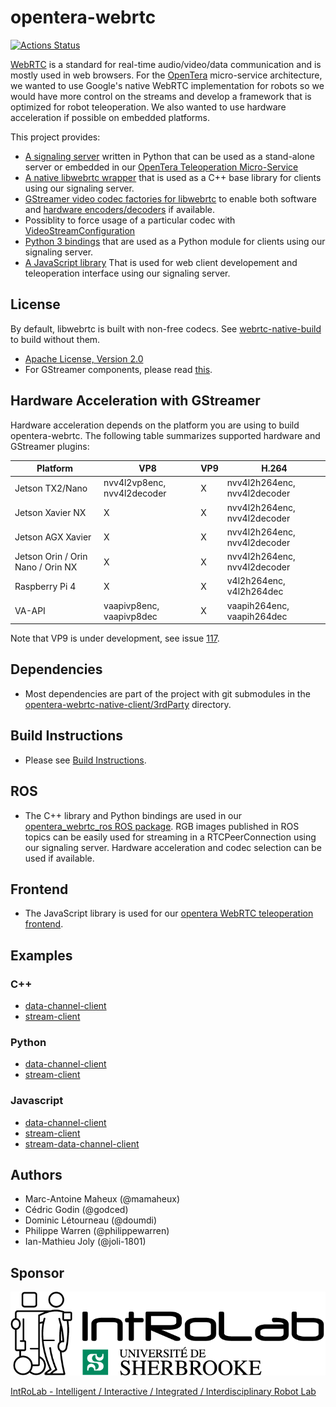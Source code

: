 # opentera-webrtc

[![Actions Status](https://github.com/introlab/opentera-webrtc/workflows/cpp-python-tests/badge.svg)](https://github.com/introlab/opentera-webrtc/actions)

[WebRTC](https://webrtc.org/) is a standard for real-time audio/video/data communication and is mostly used in web browsers.
For the [OpenTera](https://github.com/introlab/opentera) micro-service architecture, we wanted to use Google's native WebRTC implementation for robots so we would have more control on the streams and develop a framework that is optimized for robot teleoperation. We also wanted to use hardware acceleration if possible on embedded platforms.

This project provides:

* [A signaling server](signaling-server) written in Python that can be used as a stand-alone server or embedded in our [OpenTera Teleoperation Micro-Service](https://github.com/introlab/opentera-teleop-service)
* [A native libwebrtc wrapper](opentera-webrtc-native-client/OpenteraWebrtcNativeClient/src) that is used as a C++ base library for clients using our signaling server.
* [GStreamer video codec factories for libwebrtc](opentera-webrtc-native-client/OpenTeraWebrtcNativeGstreamer) to enable both software and [hardware encoders/decoders](#hardware-acceleration-with-gstreamer) if available.
* Possiblity to force usage of a particular codec with [VideoStreamConfiguration](opentera-webrtc-native-client/OpenteraWebrtcNativeClient/include/OpenteraWebrtcNativeClient/Configurations/VideoStreamConfiguration.h)
* [Python 3 bindings](opentera-webrtc-native-client/OpenteraWebrtcNativeClient/python) that are used as a Python module for clients using our signaling server.
* [A JavaScript library](opentera-webrtc-web-client) That is used for web client developement and teleoperation interface using our signaling server.

## License

By default, libwebrtc is built with non-free codecs. See [webrtc-native-build](https://github.com/introlab/webrtc-native-build#license) to build without them.

* [Apache License, Version 2.0](LICENSE)
* For GStreamer components, please read [this](opentera-webrtc-native-client/OpenteraWebrtcNativeGStreamer/README.md).

## Hardware Acceleration with GStreamer

Hardware acceleration depends on the platform you are using to build opentera-webrtc. The following table summarizes supported hardware and GStreamer plugins:

Platform|VP8|VP9|H.264|
|---|---|---|---|
|Jetson TX2/Nano | nvv4l2vp8enc, nvv4l2decoder | X | nvv4l2h264enc, nvv4l2decoder |
|Jetson Xavier NX | X | X | nvv4l2h264enc, nvv4l2decoder |
|Jetson AGX Xavier | X | X | nvv4l2h264enc, nvv4l2decoder |
|Jetson Orin / Orin Nano / Orin NX | X | X | nvv4l2h264enc, nvv4l2decoder |
|Raspberry Pi 4 | X | X | v4l2h264enc, v4l2h264dec |
|VA-API | vaapivp8enc, vaapivp8dec | X | vaapih264enc, vaapih264dec |

Note that VP9 is under development, see issue [117](https://github.com/introlab/opentera-webrtc/issues/117).

## Dependencies

* Most dependencies are part of the project with git submodules in the [opentera-webrtc-native-client/3rdParty](opentera-webrtc-native-client/3rdParty) directory.

## Build Instructions

* Please see [Build Instructions](BUILD_INSTRUCTIONS.md).

## ROS

* The C++ library and Python bindings are used in our [opentera_webrtc_ros ROS package](https://github.com/introlab/opentera-webrtc-ros). RGB images published in ROS topics can be easily used for streaming in a RTCPeerConnection using our signaling server. Hardware acceleration and codec selection can be used if available.

## Frontend

* The JavaScript library is used for our [opentera WebRTC teleoperation frontend](https://github.com/introlab/opentera-webrtc-teleop-frontend).

## Examples

### C++

* [data-channel-client](examples/cpp-data-channel-client)
* [stream-client](examples/cpp-stream-client)

### Python

* [data-channel-client](examples/python-data-channel-client)
* [stream-client](examples/python-stream-client)

### Javascript

* [data-channel-client](examples/web-data-channel-client)
* [stream-client](examples/web-stream-client)
* [stream-data-channel-client](examples/web-stream-data-channel-client)

## Authors

* Marc-Antoine Maheux (@mamaheux)
* Cédric Godin (@godced)
* Dominic Létourneau (@doumdi)
* Philippe Warren (@philippewarren)
* Ian-Mathieu Joly (@joli-1801)

## Sponsor

![IntRoLab](images/IntRoLab.png)

[IntRoLab - Intelligent / Interactive / Integrated / Interdisciplinary Robot Lab](https://introlab.3it.usherbrooke.ca)
